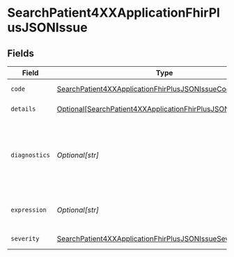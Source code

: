 # SearchPatient4XXApplicationFhirPlusJSONIssue


## Fields

| Field                                                                                                                                           | Type                                                                                                                                            | Required                                                                                                                                        | Description                                                                                                                                     | Example                                                                                                                                         |
| ----------------------------------------------------------------------------------------------------------------------------------------------- | ----------------------------------------------------------------------------------------------------------------------------------------------- | ----------------------------------------------------------------------------------------------------------------------------------------------- | ----------------------------------------------------------------------------------------------------------------------------------------------- | ----------------------------------------------------------------------------------------------------------------------------------------------- |
| `code`                                                                                                                                          | [SearchPatient4XXApplicationFhirPlusJSONIssueCode](../../models/operations/searchpatient4xxapplicationfhirplusjsonissuecode.md)                 | :heavy_check_mark:                                                                                                                              | FHIR error code.                                                                                                                                | invalid                                                                                                                                         |
| `details`                                                                                                                                       | [Optional[SearchPatient4XXApplicationFhirPlusJSONIssueDetails]](../../models/operations/searchpatient4xxapplicationfhirplusjsonissuedetails.md) | :heavy_minus_sign:                                                                                                                              | Internal error code.                                                                                                                            |                                                                                                                                                 |
| `diagnostics`                                                                                                                                   | *Optional[str]*                                                                                                                                 | :heavy_minus_sign:                                                                                                                              | Additional diagnostic information about the issue. This information is subject to change.                                                       | Invalid value - 2019-01 in field 'birthDate'                                                                                                    |
| `expression`                                                                                                                                    | *Optional[str]*                                                                                                                                 | :heavy_minus_sign:                                                                                                                              | FHIRPath of element(s) related to the error.                                                                                                    | Patient.name.given                                                                                                                              |
| `severity`                                                                                                                                      | [SearchPatient4XXApplicationFhirPlusJSONIssueSeverity](../../models/operations/searchpatient4xxapplicationfhirplusjsonissueseverity.md)         | :heavy_check_mark:                                                                                                                              | Severity of the error.                                                                                                                          | error                                                                                                                                           |